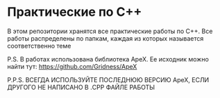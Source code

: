 # Практические по C++
В этом репозитории хранятся все практические работы по C++. Все работы распределены по папкам, каждая из которых называется соответственно теме

P.S. В работах использована библиотека ApeX. Ее исходник можно найти тут: https://github.com/Gridness/ApeX

P.P.S. ВСЕГДА ИСПОЛЬЗУЙТЕ ПОСЛЕДНЮЮ ВЕРСИЮ ApeX, ЕСЛИ ДРУГОГО НЕ НАПИСАНО В .CPP ФАЙЛЕ РАБОТЫ
